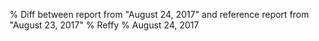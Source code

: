 % Diff between report from "August 24, 2017" and reference report from "August 23, 2017"
% Reffy
% August 24, 2017

